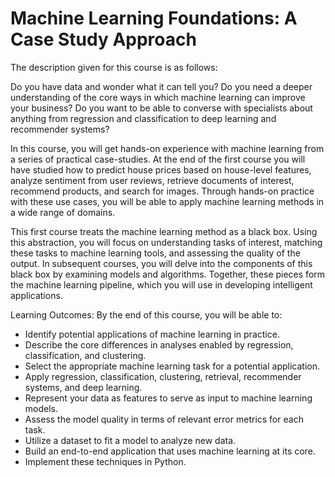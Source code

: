 # Machine Learning Foundations: A Case Study Approach

The description given for this course is as follows:

Do you have data and wonder what it can tell you?  Do you need a deeper understanding of the core ways in which machine learning can improve your business?  Do you want to be able to converse with specialists about anything from regression and classification to deep learning and recommender systems?

In this course, you will get hands-on experience with machine learning from a series of practical case-studies.  At the end of the first course you will have studied how to predict house prices based on house-level features, analyze sentiment from user reviews, retrieve documents of interest, recommend products, and search for images.  Through hands-on practice with these use cases, you will be able to apply machine learning methods in a wide range of domains.

This first course treats the machine learning method as a black box.  Using this abstraction, you will focus on understanding tasks of interest, matching these tasks to machine learning tools, and assessing the quality of the output. In subsequent courses, you will delve into the components of this black box by examining models and algorithms.  Together, these pieces form the machine learning pipeline, which you will use in developing intelligent applications.

Learning Outcomes:  By the end of this course, you will be able to:
   * Identify potential applications of machine learning in practice.  
   * Describe the core differences in analyses enabled by regression, classification, and clustering.
   * Select the appropriate machine learning task for a potential application.  
   * Apply regression, classification, clustering, retrieval, recommender systems, and deep learning.
   * Represent your data as features to serve as input to machine learning models.
   * Assess the model quality in terms of relevant error metrics for each task.
   * Utilize a dataset to fit a model to analyze new data.
   * Build an end-to-end application that uses machine learning at its core.  
   * Implement these techniques in Python.
